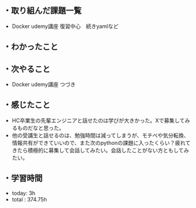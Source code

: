 ## ・取り組んだ課題一覧
- Docker udemy講座 復習中心　続きyamlなど

## ・わかったこと

## ・次やること
- Docker udemy講座  つづき

## ・感じたこと
- HC卒業生の先輩エンジニアと話せたのは学びが大きかった。Xで募集してみるものだなと思った。
- 他の受講生と話せるのは、勉強時間は減ってしまうが、モチベや気分転換、情報共有ができていいので、また次のpythonの課題に入ったくらい？疲れてきたら積極的に募集して会話してみたい。会話したことがない方ともしてみたい。

## ・学習時間
- today:   3h
- total  : 374.75h 